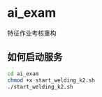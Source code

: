 # ai_exam
特征作业考核重构

## 如何启动服务
```bash
cd ai_exam
chmod +x start_welding_k2.sh
./start_welding_k2.sh
```